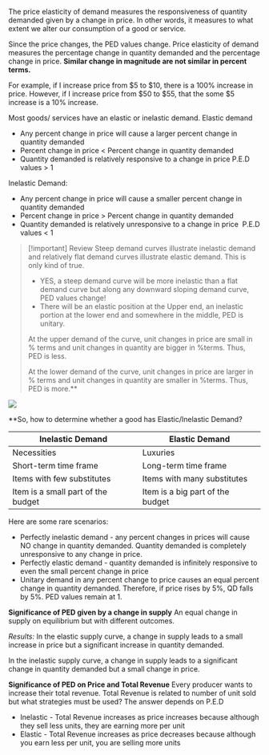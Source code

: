 The price elasticity of demand measures the responsiveness of quantity demanded given by a change in price. In other words, it measures to what extent we alter our consumption of a good or service. 

Since the price changes, the PED values change. Price elasticity of demand measures the percentage change in quantity demanded and the percentage change in price. **Similar change in magnitude are not similar in percent terms.**

For example, if I increase price from $5 to $10, there is a 100% increase in price. However, if I increase price from $50 to $55, that the some $5 increase is a 10% increase. 

Most goods/ services have an elastic or inelastic demand. 
Elastic demand
- Any percent change in price will cause a larger percent change in quantity demanded 
- Percent change in price < Percent change in quantity demanded 
- Quantity demanded is relatively responsive to a change in price 
P.E.D values > 1 

Inelastic Demand:
- Any percent change in price will cause a smaller percent change in quantity demanded 
- Percent change in price > Percent change in quantity demanded 
- Quantity demanded is relatively unresponsive to a change in price 
P.E.D values < 1

>[!important] Review
> Steep demand curves illustrate inelastic demand and relatively flat demand curves illustrate elastic demand. This is only kind of true.  
> 
> - YES, a steep demand curve will be more inelastic than a flat demand curve but along any downward sloping demand curve, PED values change! 
> - There will be an elastic position at the Upper end, an inelastic portion at the lower end and somewhere in the middle, PED is unitary. 
>  
> At the upper demand of the curve, unit changes in price are small in % terms and unit changes in quantity are bigger in %terms. Thus, PED is less. 
> 
> At the lower demand of the curve, unit changes in price are larger in % terms and unit changes in quantity are smaller in %terms. Thus, PED is more.**

![](https://images.ctfassets.net/pdf29us7flmy/1CjIwuqukfl3nK6VJZm3We/1f63c464f534e990217f81827ffaef53/Screen_Shot_2022-04-11_at_4.55.12_PM.png?w=720&q=100&fm=jpg)

**So, how to determine whether a good has Elastic/Inelastic Demand?

| Inelastic Demand                   | Elastic Demand                   |
| ---------------------------------- | -------------------------------- |
| Necessities                        | Luxuries                         |
| Short-term time frame              | Long-term time frame             |
| Items with few substitutes         | Items with many substitutes      |
| Item is a small part of the budget | Item is a big part of the budget |
Here are some rare scenarios: 
- Perfectly inelastic demand - any percent changes in prices will cause NO change in quantity demanded. Quantity demanded is completely unresponsive to any change in price.
- Perfectly elastic demand - quantity demanded is infinitely responsive to even the small percent change in price
- Unitary demand in any percent change to price causes an equal percent change in quantity demanded. Therefore, if price rises by 5%, QD falls by 5%. PED values remain at 1.

**Significance of PED given by a change in supply**
An equal change in supply on equilibrium but with different outcomes.  

*Results:* 
In the elastic supply curve, a change in supply leads to a small increase in price but a significant increase in quantity demanded.  

In the inelastic supply curve, a change in supply leads to a significant change in quantity demanded but a small change in price. 

**Significance of PED on Price and Total Revenue**
Every producer wants to increase their total revenue. Total Revenue is related to number of unit sold but what strategies must be used? The answer depends on P.E.D 
- Inelastic - Total Revenue increases as price increases because although they sell less units, they are earning more per unit 
- Elastic - Total Revenue increases as price decreases because although you earn less per unit, you are selling more units 

